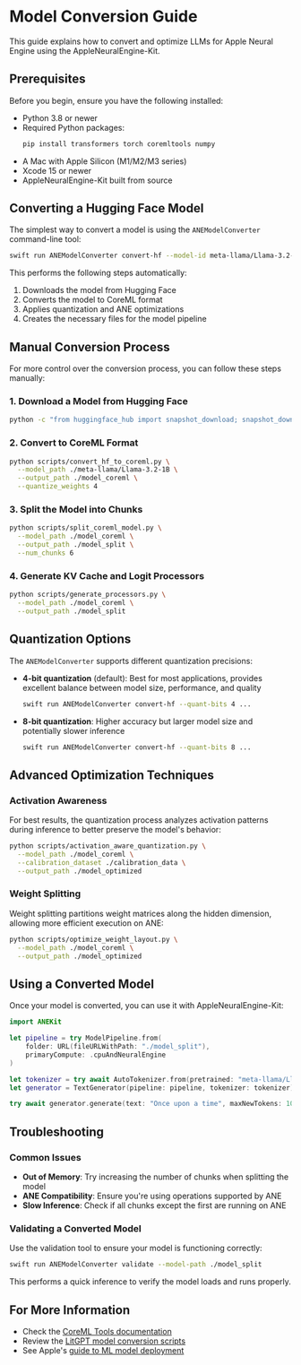 # Model Conversion Guide

This guide explains how to convert and optimize LLMs for Apple Neural Engine using the AppleNeuralEngine-Kit.

## Prerequisites

Before you begin, ensure you have the following installed:

- Python 3.8 or newer
- Required Python packages:
  ```bash
  pip install transformers torch coremltools numpy
  ```
- A Mac with Apple Silicon (M1/M2/M3 series)
- Xcode 15 or newer
- AppleNeuralEngine-Kit built from source

## Converting a Hugging Face Model

The simplest way to convert a model is using the `ANEModelConverter` command-line tool:

```bash
swift run ANEModelConverter convert-hf --model-id meta-llama/Llama-3.2-1B --output-dir ./models
```

This performs the following steps automatically:

1. Downloads the model from Hugging Face
2. Converts the model to CoreML format
3. Applies quantization and ANE optimizations
4. Creates the necessary files for the model pipeline

## Manual Conversion Process

For more control over the conversion process, you can follow these steps manually:

### 1. Download a Model from Hugging Face

```bash
python -c "from huggingface_hub import snapshot_download; snapshot_download('meta-llama/Llama-3.2-1B')"
```

### 2. Convert to CoreML Format

```bash
python scripts/convert_hf_to_coreml.py \
  --model_path ./meta-llama/Llama-3.2-1B \
  --output_path ./model_coreml \
  --quantize_weights 4
```

### 3. Split the Model into Chunks

```bash
python scripts/split_coreml_model.py \
  --model_path ./model_coreml \
  --output_path ./model_split \
  --num_chunks 6
```

### 4. Generate KV Cache and Logit Processors

```bash
python scripts/generate_processors.py \
  --model_path ./model_coreml \
  --output_path ./model_split
```

## Quantization Options

The `ANEModelConverter` supports different quantization precisions:

- **4-bit quantization** (default): Best for most applications, provides excellent balance between model size, performance, and quality
  ```bash
  swift run ANEModelConverter convert-hf --quant-bits 4 ...
  ```

- **8-bit quantization**: Higher accuracy but larger model size and potentially slower inference
  ```bash
  swift run ANEModelConverter convert-hf --quant-bits 8 ...
  ```

## Advanced Optimization Techniques

### Activation Awareness

For best results, the quantization process analyzes activation patterns during inference to better preserve the model's behavior:

```bash
python scripts/activation_aware_quantization.py \
  --model_path ./model_coreml \
  --calibration_dataset ./calibration_data \
  --output_path ./model_optimized
```

### Weight Splitting

Weight splitting partitions weight matrices along the hidden dimension, allowing more efficient execution on ANE:

```bash
python scripts/optimize_weight_layout.py \
  --model_path ./model_coreml \
  --output_path ./model_optimized
```

## Using a Converted Model

Once your model is converted, you can use it with AppleNeuralEngine-Kit:

```swift
import ANEKit

let pipeline = try ModelPipeline.from(
    folder: URL(fileURLWithPath: "./model_split"),
    primaryCompute: .cpuAndNeuralEngine
)

let tokenizer = try await AutoTokenizer.from(pretrained: "meta-llama/Llama-3.2-1B")
let generator = TextGenerator(pipeline: pipeline, tokenizer: tokenizer)

try await generator.generate(text: "Once upon a time", maxNewTokens: 100)
```

## Troubleshooting

### Common Issues

- **Out of Memory**: Try increasing the number of chunks when splitting the model
- **ANE Compatibility**: Ensure you're using operations supported by ANE
- **Slow Inference**: Check if all chunks except the first are running on ANE

### Validating a Converted Model

Use the validation tool to ensure your model is functioning correctly:

```bash
swift run ANEModelConverter validate --model-path ./model_split
```

This performs a quick inference to verify the model loads and runs properly.

## For More Information

- Check the [CoreML Tools documentation](https://coremltools.readme.io/docs)
- Review the [LitGPT model conversion scripts](https://github.com/Lightning-AI/lit-gpt)
- See Apple's [guide to ML model deployment](https://developer.apple.com/documentation/coreml)